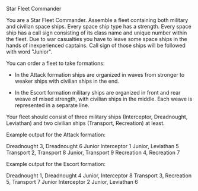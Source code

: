 Star Fleet Commander

You are a Star Fleet Commander. Assemble a fleet containing both military and 
civilian space ships. Every space ship type has a strength. Every space ship has
a call sign consisting of its class name and unique number within the fleet. Due
to war casualties you have to leave some space ships in the hands of 
inexperienced captains. Call sign of those ships will be followed with word 
"Junior".

You can order a fleet to take formations:

* In the Attack formation ships are organized in waves from stronger to weaker 
ships with civilian ships in the end.

* In the Escort formation military ships are organized in front and rear weave 
of mixed strength, with civilian ships in the middle.
Each weave is represented in a separate line.

Your fleet should consist of three military ships (Interceptor, Dreadnought, 
Leviathan) and two civilian ships (Transport, Recreation) at least.

Example output for the Attack formation:

Dreadnought 3, Dreadnought 6 Junior
Interceptor 1 Junior, Leviathan 5
Transport 2, Transport 8 Junior, Transport 9
Recreation 4, Recreation 7

Example output for the Escort formation:

Dreadnought 1, Dreadnought 4 Junior, Interceptor 8
Transport 3, Recreation 5, Transport 7 Junior
Interceptor 2 Junior, Leviathan 6
